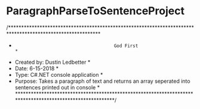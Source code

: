 # ParagraphParseToSentenceProject
/***********************************************************************************************************
 *                                          God First                                                      *
 * Created by: Dustin Ledbetter                                                                            *
 * Date: 6-15-2018                                                                                         *
 * Type: C#.NET console application                                                                        *
 * Purpose: Takes a paragraph of text and returns an array seperated into sentences printed out in console *
 **********************************************************************************************************/

